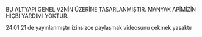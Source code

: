 BU ALTYAPI GENEL V2NİN ÜZERİNE TASARLANMIŞTIR. 
MANYAK APİMİZİN HİÇBİ YARDIMI YOKTUR.

24.01.21 de yayınlanmıştır izinsizce paylaşmak videosunu çekmek yasaktır